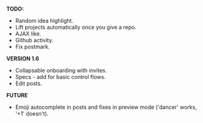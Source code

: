 __TODO:__
 * Random idea highlight.
 * Lift projects automatically once you give a repo.
 * AJAX like.
 * Github activity.
 * Fix postmark.

__VERSION 1.6__
 * Collapsable onboarding with invites.
 * Specs - add for basic control flows.
 * Edit posts.
 
__FUTURE__
 * Emoji autocomplete in posts and fixes in preview mode ('dancer' works, '+1' doesn't).
